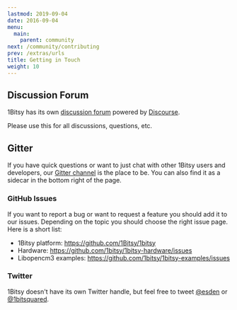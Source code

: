 ```yaml
---
lastmod: 2019-09-04
date: 2016-09-04
menu:
  main:
    parent: community
next: /community/contributing
prev: /extras/urls
title: Getting in Touch
weight: 10
---
```


## Discussion Forum

1Bitsy has its own [discussion forum](http://discuss.1bitsy.org/) powered by [Discourse](http://www.discourse.org/).

Please use this for all discussions, questions, etc.

<!--## Mailing List

1Bitsy has also a low volume mailinglist that you can subscribe to. We will
notify you if there are new interesting things like events, new hardware, new
software packages or any other important news.

https://list.1bitsy.com
-->
## Gitter

If you have quick questions or want to just chat with other 1Bitsy users and
developers, our [Gitter channel](https://gitter.im/1bitsy/Lobby) is the place to
be. You can also find it as a sidecar in the bottom right of the page.

### GitHub Issues

If you want to report a bug or want to request a feature you should add it to our issues. Depending on the topic you should choose the right issue page. Here is a short list:

* 1Bitsy platform: https://github.com/1Bitsy/1bitsy
* Hardware: https://github.com/1bitsy/1bitsy-hardware/issues
* Libopencm3 examples: https://github.com/1bitsy/1bitsy-examples/issues

### Twitter

1Bitsy doesn't have its own Twitter handle, but feel free to tweet [@esden](http://twitter.com/esden) or [@1bitsquared](http://twitter.com/1bitsquared).
